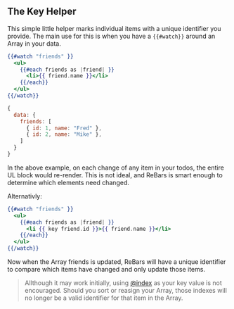 ## The Key Helper

This simple little helper marks individual items with a unique identifier you provide. The main use for this is when you have a `{{#watch}}` around an Array in your data.

```handlebars
{{#watch "friends" }}
  <ul>
    {{#each friends as |friend| }}
      <li>{{ friend.name }}</li>
    {{/each}}
  </ul>
{{/watch}}
```

```javascript
{
  data: {
    friends: [
      { id: 1, name: "Fred" },
      { id: 2, name: "Mike" },
    ]
  }
}
```

In the above example, on each change of any item in your todos, the entire UL block would re-render. This is not ideal, and ReBars is smart enough to determine which elements need changed.

Alternativly:

```handlebars
{{#watch "friends" }}
  <ul>
    {{#each friends as |friend| }}
      <li {{ key friend.id }}>{{ friend.name }}</li>
    {{/each}}
  </ul>
{{/watch}}
```

Now when the Array friends is updated, ReBars will have a unique identifier to compare which items have changed and only update those items.

> Allthough it may work initially, using [@index](https://handlebarsjs.com/api-reference/data-variables.html#index) as your key value is not encouraged. Should you sort or reasign your Array, those indexes will no longer be a valid identifier for that item in the Array.
